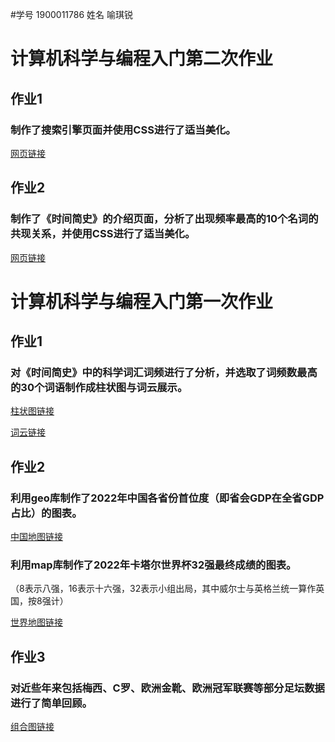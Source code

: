 #学号 1900011786  姓名 喻琪锐  


# 计算机科学与编程入门第二次作业
## 作业1
### 制作了搜索引擎页面并使用CSS进行了适当美化。
[网页链接](https://pkubaogu.github.io/YuQirui.github.io/Stats.png)


## 作业2
### 制作了《时间简史》的介绍页面，分析了出现频率最高的10个名词的共现关系，并使用CSS进行了适当美化。
[网页链接](https://pkubaogu.github.io/YuQirui.github.io/Stats.png)


# 计算机科学与编程入门第一次作业


## 作业1
### 对《时间简史》中的科学词汇词频进行了分析，并选取了词频数最高的30个词语制作成柱状图与词云展示。
[柱状图链接](https://pkubaogu.github.io/YuQirui.github.io/Stats.png)


[词云链接](https://pkubaogu.github.io/YuQirui.github.io/wordcloud_rd_file.html)


## 作业2
### 利用geo库制作了2022年中国各省份首位度（即省会GDP在全省GDP占比）的图表。
[中国地图链接](https://pkubaogu.github.io/YuQirui.github.io/China.html)


### 利用map库制作了2022年卡塔尔世界杯32强最终成绩的图表。
（8表示八强，16表示十六强，32表示小组出局，其中威尔士与英格兰统一算作英国，按8强计）


[世界地图链接](https://pkubaogu.github.io/YuQirui.github.io/World.html)


## 作业3
### 对近些年来包括梅西、C罗、欧洲金靴、欧洲冠军联赛等部分足坛数据进行了简单回顾。
[组合图链接](https://pkubaogu.github.io/YuQirui.github.io/Charts.html)
